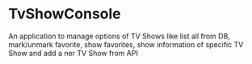 # TvShowConsole
 An application to manage options of TV Shows like list all from DB, mark/unmark favorite, show favorites, show information of specific TV Show and add a ner TV Show from API
